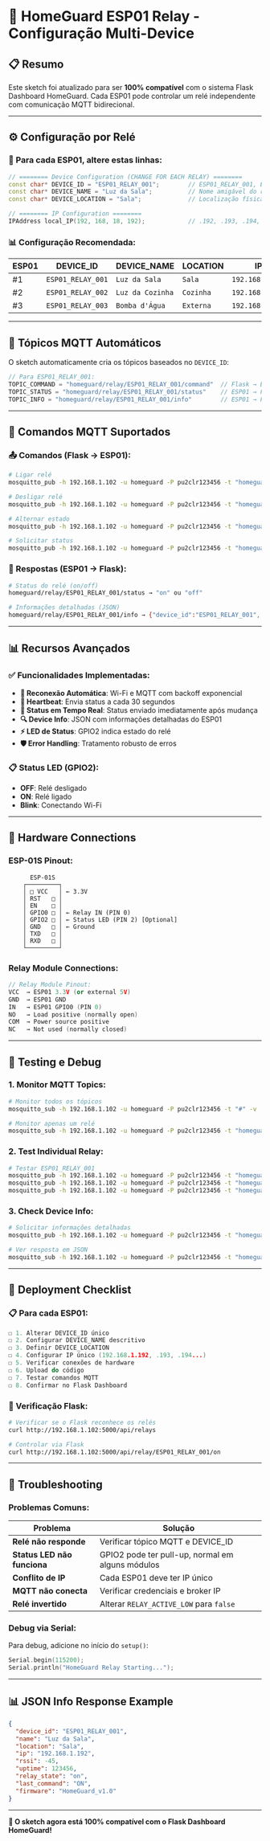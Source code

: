# 🔌 HomeGuard ESP01 Relay - Configuração Multi-Device

## 📋 **Resumo**

Este sketch foi atualizado para ser **100% compatível** com o sistema Flask Dashboard HomeGuard. Cada ESP01 pode controlar um relé independente com comunicação MQTT bidirecional.

---

## ⚙️ **Configuração por Relé**

### **🔧 Para cada ESP01, altere estas linhas:**

```cpp
// ======== Device Configuration (CHANGE FOR EACH RELAY) ========
const char* DEVICE_ID = "ESP01_RELAY_001";        // ESP01_RELAY_001, ESP01_RELAY_002, etc
const char* DEVICE_NAME = "Luz da Sala";          // Nome amigável do relé
const char* DEVICE_LOCATION = "Sala";             // Localização física

// ======== IP Configuration ========  
IPAddress local_IP(192, 168, 18, 192);            // .192, .193, .194, etc (um IP por ESP01)
```

### **📊 Configuração Recomendada:**

| ESP01 | DEVICE_ID | DEVICE_NAME | LOCATION | IP |
|-------|-----------|-------------|----------|-----|
| #1 | `ESP01_RELAY_001` | `Luz da Sala` | `Sala` | `192.168.1.192` |
| #2 | `ESP01_RELAY_002` | `Luz da Cozinha` | `Cozinha` | `192.168.1.193` |  
| #3 | `ESP01_RELAY_003` | `Bomba d'Água` | `Externa` | `192.168.1.194` |

---

## 📡 **Tópicos MQTT Automáticos**

O sketch automaticamente cria os tópicos baseados no `DEVICE_ID`:

```cpp
// Para ESP01_RELAY_001:
TOPIC_COMMAND = "homeguard/relay/ESP01_RELAY_001/command"  // Flask → ESP01
TOPIC_STATUS = "homeguard/relay/ESP01_RELAY_001/status"    // ESP01 → Flask  
TOPIC_INFO = "homeguard/relay/ESP01_RELAY_001/info"        // ESP01 → Flask (info detalhada)
```

---

## 🎯 **Comandos MQTT Suportados**

### **📤 Comandos (Flask → ESP01):**
```bash
# Ligar relé
mosquitto_pub -h 192.168.1.102 -u homeguard -P pu2clr123456 -t "homeguard/relay/ESP01_RELAY_001/command" -m "ON"

# Desligar relé  
mosquitto_pub -h 192.168.1.102 -u homeguard -P pu2clr123456 -t "homeguard/relay/ESP01_RELAY_001/command" -m "OFF"

# Alternar estado
mosquitto_pub -h 192.168.1.102 -u homeguard -P pu2clr123456 -t "homeguard/relay/ESP01_RELAY_001/command" -m "TOGGLE"

# Solicitar status
mosquitto_pub -h 192.168.1.102 -u homeguard -P pu2clr123456 -t "homeguard/relay/ESP01_RELAY_001/command" -m "STATUS"
```

### **📩 Respostas (ESP01 → Flask):**
```bash
# Status do relé (on/off)  
homeguard/relay/ESP01_RELAY_001/status → "on" ou "off"

# Informações detalhadas (JSON)
homeguard/relay/ESP01_RELAY_001/info → {"device_id":"ESP01_RELAY_001",...}
```

---

## 📊 **Recursos Avançados**

### **✅ Funcionalidades Implementadas:**
- **🔄 Reconexão Automática**: Wi-Fi e MQTT com backoff exponencial
- **💓 Heartbeat**: Envia status a cada 30 segundos
- **📡 Status em Tempo Real**: Status enviado imediatamente após mudança
- **🔍 Device Info**: JSON com informações detalhadas do ESP01
- **⚡ LED de Status**: GPIO2 indica estado do relé
- **🛡️ Error Handling**: Tratamento robusto de erros

### **📋 Status LED (GPIO2):**
- **OFF**: Relé desligado
- **ON**: Relé ligado  
- **Blink**: Conectando Wi-Fi

---

## 🔧 **Hardware Connections**

### **ESP-01S Pinout:**
```
      ESP-01S
    ┌─────────┐
    │ □ VCC   │ ← 3.3V
    │ RST   □ │
    │ EN    □ │ 
    │ GPIO0 □ │ ← Relay IN (PIN 0)
    │ GPIO2 □ │ ← Status LED (PIN 2) [Optional]
    │ GND   □ │ ← Ground
    │ TXD   □ │
    │ RXD   □ │
    └─────────┘
```

### **Relay Module Connections:**
```cpp
// Relay Module Pinout:
VCC  → ESP01 3.3V (or external 5V)
GND  → ESP01 GND  
IN   → ESP01 GPIO0 (PIN 0)
NO   → Load positive (normally open)
COM  → Power source positive
NC   → Not used (normally closed)
```

---

## 🧪 **Testing e Debug**

### **1. Monitor MQTT Topics:**
```bash
# Monitor todos os tópicos
mosquitto_sub -h 192.168.1.102 -u homeguard -P pu2clr123456 -t "#" -v

# Monitor apenas um relé
mosquitto_sub -h 192.168.1.102 -u homeguard -P pu2clr123456 -t "homeguard/relay/ESP01_RELAY_001/#" -v
```

### **2. Test Individual Relay:**
```bash
# Testar ESP01_RELAY_001
mosquitto_pub -h 192.168.1.102 -u homeguard -P pu2clr123456 -t "homeguard/relay/ESP01_RELAY_001/command" -m "ON"
mosquitto_pub -h 192.168.1.102 -u homeguard -P pu2clr123456 -t "homeguard/relay/ESP01_RELAY_001/command" -m "OFF"
mosquitto_pub -h 192.168.1.102 -u homeguard -P pu2clr123456 -t "homeguard/relay/ESP01_RELAY_001/command" -m "TOGGLE"
```

### **3. Check Device Info:**
```bash
# Solicitar informações detalhadas
mosquitto_pub -h 192.168.1.102 -u homeguard -P pu2clr123456 -t "homeguard/relay/ESP01_RELAY_001/command" -m "STATUS"

# Ver resposta em JSON
mosquitto_sub -h 192.168.1.102 -u homeguard -P pu2clr123456 -t "homeguard/relay/ESP01_RELAY_001/info" -v
```

---

## 🚀 **Deployment Checklist**

### **📋 Para cada ESP01:**

```cpp
☐ 1. Alterar DEVICE_ID único
☐ 2. Configurar DEVICE_NAME descritivo  
☐ 3. Definir DEVICE_LOCATION
☐ 4. Configurar IP único (192.168.1.192, .193, .194...)
☐ 5. Verificar conexões de hardware
☐ 6. Upload do código
☐ 7. Testar comandos MQTT
☐ 8. Confirmar no Flask Dashboard
```

### **🔌 Verificação Flask:**
```bash
# Verificar se o Flask reconhece os relés
curl http://192.168.1.102:5000/api/relays

# Controlar via Flask
curl http://192.168.1.102:5000/api/relay/ESP01_RELAY_001/on
```

---

## 🐛 **Troubleshooting**

### **Problemas Comuns:**

| Problema | Solução |
|----------|---------|
| **Relé não responde** | Verificar tópico MQTT e DEVICE_ID |
| **Status LED não funciona** | GPIO2 pode ter pull-up, normal em alguns módulos |
| **Conflito de IP** | Cada ESP01 deve ter IP único |
| **MQTT não conecta** | Verificar credenciais e broker IP |
| **Relé invertido** | Alterar `RELAY_ACTIVE_LOW` para `false` |

### **Debug via Serial:**
Para debug, adicione no início do `setup()`:
```cpp
Serial.begin(115200);
Serial.println("HomeGuard Relay Starting...");
```

---

## 📊 **JSON Info Response Example**

```json
{
  "device_id": "ESP01_RELAY_001",
  "name": "Luz da Sala", 
  "location": "Sala",
  "ip": "192.168.1.192",
  "rssi": -45,
  "uptime": 123456,
  "relay_state": "on",
  "last_command": "ON",
  "firmware": "HomeGuard_v1.0"
}
```

---

**🎯 O sketch agora está 100% compatível com o Flask Dashboard HomeGuard!**
